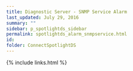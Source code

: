 ```yaml
---
title: ﻿Diagnostic Server - SNMP Service Alarm
last_updated: July 29, 2016
summary: ""
sidebar: p_spotlightds_sidebar
permalink: spotlightds_alarm_snmpservice.html
id:
folder: ConnectSpotlightDS
---
```


{% include links.html %}
